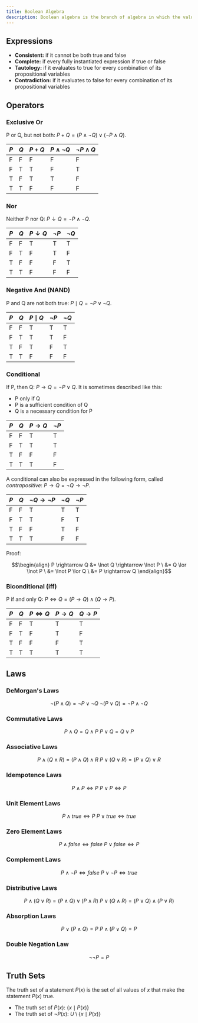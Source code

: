 ```yaml
---
title: Boolean Algebra
description: Boolean algebra is the branch of algebra in which the values of the variables are the truth values true and false
---
```


Expressions
-----------

- **Consistent:** if it cannot be both true and false
- **Complete:** if every fully instantiated expression if true or false
- **Tautology:** if it evaluates to true for every combination of its
  propositional variables
- **Contradiction:** if it evaluates to false for every combination of its
  propositional variables

Operators
---------

### Exclusive Or

P or Q, but not both: $P + Q = (P \land \lnot Q) \lor (\lnot P \land Q)$.

| $P$ | $Q$ | $P + Q$ | $P \land \lnot Q$ | $\lnot P \land Q$ |
|---------|---------|-------------|-----------------------|-----------------------|
| F       | F       | F           | F                     | F                     |
| F       | T       | T           | F                     | T                     |
| T       | F       | T           | T                     | F                     |
| T       | T       | F           | F                     | F                     |

### Nor

Neither P nor Q: $P \downarrow Q = \lnot P \land \lnot Q$.

| $P$ | $Q$ | $P \downarrow Q$ | $\lnot P$ | $\lnot Q$ |
|---------|---------|----------------------|---------------|---------------|
| F       | F       | T                    | T             | T             |
| F       | T       | F                    | T             | F             |
| T       | F       | F                    | F             | T             |
| T       | T       | F                    | F             | F             |

### Negative And (NAND)

P and Q are not both true: $P \mid Q = \lnot P \lor \lnot Q$.

| $P$ | $Q$ | $P \mid Q$ | $\lnot P$ | $\lnot Q$ |
|---------|---------|----------------|---------------|---------------|
| F       | F       | T              | T             | T             |
| F       | T       | T              | T             | F             |
| T       | F       | T              | F             | T             |
| T       | T       | F              | F             | F             |

### Conditional

If P, then Q: $P \rightarrow Q = \lnot P \lor Q$. It is sometimes described
like this:

- P only if Q
- P is a sufficient condition of Q
- Q is a necessary condition for P

| $P$ | $Q$ | $P \rightarrow Q$ | $\lnot P$ |
|---------|---------|-----------------------|---------------|
| F       | F       | T                     | T             |
| F       | T       | T                     | T             |
| T       | F       | F                     | F             |
| T       | T       | T                     | F             |

A conditional can also be expressed in the following form, called
*contrapositive*: $P \rightarrow Q = \lnot Q \rightarrow \lnot P$.

| $P$ | $Q$ | $\lnot Q \rightarrow \lnot P$ | $\lnot Q$ | $\lnot P$ |
|---------|---------|-----------------------------------|---------------|---------------|
| F       | F       | T                                 | T             | T             |
| F       | T       | T                                 | F             | T             |
| T       | F       | F                                 | T             | F             |
| T       | T       | T                                 | F             | F             |

Proof:

$$\begin{align}
P \rightarrow Q &= \lnot Q \rightarrow \lnot P \
&= Q \lor \lnot P \
&= \lnot P \lor Q \
&= P \rightarrow Q
\end{align}$$

### Biconditional (iff)

P if and only Q: $P \iff Q = (P \rightarrow Q) \land (Q \rightarrow P)$.

| $P$ | $Q$ | $P \iff Q$ | $P \rightarrow Q$ | $Q \rightarrow P$ |
|---------|---------|----------------|-----------------------|-----------------------|
| F       | F       | T              | T                     | T                     |
| F       | T       | F              | T                     | F                     |
| T       | F       | F              | F                     | T                     |
| T       | T       | T              | T                     | T                     |

Laws
----

### DeMorgan's Laws

$$
\lnot (P \land Q) = \lnot P \lor \lnot Q \
\lnot (P \lor Q) = \lnot P \land \lnot Q
$$

### Commutative Laws

$$
P \land Q = Q \land P \
P \lor Q = Q \lor P
$$

### Associative Laws

$$
P \land (Q \land R) = (P \land Q) \land R \
P \lor (Q \lor R) = (P \lor Q) \lor R
$$

### Idempotence Laws

$$
P \land P \iff P \
P \lor P \iff P
$$

### Unit Element Laws

$$
P \land true \iff P \
P \lor true \iff true
$$

### Zero Element Laws

$$
P \land false \iff false \
P \lor false \iff P
$$

### Complement Laws

$$
P \land \lnot P \iff false \
P \lor \lnot P \iff true
$$

### Distributive Laws

$$
P \land (Q \lor R) = (P \land Q) \lor (P \land R) \
P \lor (Q \land R) = (P \lor Q) \land (P \lor R)
$$

### Absorption Laws

$$
P \lor (P \land Q) = P \
P \land (P \lor Q) = P
$$

### Double Negation Law

$$\lnot \lnot P = P$$

Truth Sets
----------

The truth set of a statement $P(x)$ is the set of all values of $x$
that make the statement $P(x)$ true.

- The truth set of $P(x)$: $\{ x \mid P(x) \}$
- The truth set of $\lnot P(x)$: $U \setminus \{ x \mid P(x) \}$
